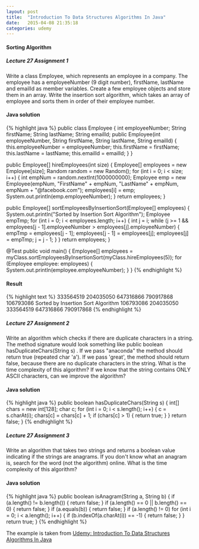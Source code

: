 ```yaml
---
layout: post
title:  "Introduction To Data Structures Algorithms In Java"
date:   2015-04-08 21:35:18
categories: udemy
---
```


#### Sorting Algorithm

##### Lecture 27 Assignment 1
Write a class Employee, which represents an employee in a company. 
The employee has a employeeNumber (9 digit number), firstName, lastName and emailId as member variables. 
Create a few employee objects and store them in an array. 
Write the insertion sort algorithm, which takes an array of employee and sorts them in order of their employee number.


#### Java solution

{% highlight java %}
public class Employee {
  int employeeNumber;
  String firstName;
  String lastName;
  String emailId;
  public Employee(int employeeNumber, String firstName, String lastName, String emailId) {
    this.employeeNumber = employeeNumber;
    this.firstName = firstName;
    this.lastName = lastName;
    this.emailId = emailId;
  }
}

public Employee[] hireEmployees(int size) {
  Employee[] employees = new Employee[size];
  Random random = new Random();
  for (int i = 0; i < size; i++) {
    int empNum = random.nextInt(1000000000);
    Employee emp = new Employee(empNum, "FirstName" + empNum, "LastName" + empNum, empNum + "@facebook.com");
    employees[i] = emp;
    System.out.println(emp.employeeNumber);
  }
  return employees;
}

public Employee[] sortEmployeesByInsertionSort(Employee[] employees) {
  System.out.println("Sorted by Insertion Sort Algorithm");
  Employee empTmp;
  for (int i = 0; i < employees.length; i++) {
    int j = i;
    while (j >= 1 && employees[j - 1].employeeNumber > employees[j].employeeNumber) {
      empTmp = employees[j - 1];
      employees[j - 1] = employees[j];
      employees[j] = empTmp;
      j = j - 1;
    }
  }
  return employees;
}

@Test public void main() {
  Employee[] employees = myClass.sortEmployeesByInsertionSort(myClass.hireEmployees(5));
  for (Employee employee: employees) {
    System.out.println(employee.employeeNumber);
  }
}
{% endhighlight %}

#### Result

{% highlight text %}
333564519
204035050
647316866
790917868
106793086
Sorted by Insertion Sort Algorithm
106793086
204035050
333564519
647316866
790917868
{% endhighlight %}

##### Lecture 27 Assignment 2
Write an algorithm which checks if there are duplicate characters in a string. The method signature would look something like public boolean hasDuplicateChars(String s) . If we pass "anaconda" the method should return true (repeated char 'a'). If we pass 'great', the method should return false, because there are no duplicate characters in the string. What is the time complexity of this algorithm? If we know that the string contains ONLY ASCII characters, can we improve the algorithm?

#### Java solution

{% highlight java %}
public boolean hasDuplicateChars(String s) {
  int[] chars = new int[128];
  char c;
  for (int i = 0; i < s.length(); i++) {
    c = s.charAt(i);
    chars[c] = chars[c] + 1;
    if (chars[c] > 1) {
      return true;
    }
  }
  return false;
}
{% endhighlight %}

##### Lecture 27 Assignment 3
Write an algorithm that takes two strings and returns a boolean value indicating if the strings are anagrams. If you don't know what an anagram is, search for the word (not the algorithm) online. What is the time complexity of this algorithm?

#### Java solution

{% highlight java %}
public boolean isAnagram(String a, String b) {
  if (a.length() != b.length()) {
    return false;
  }
  if (a.length() == 0 || b.length() == 0) {
    return false;
  }
  if (a.equals(b)) {
    return false;
  }
  if (a.length() != 0)
    for (int i = 0; i < a.length(); i++) {
      if (b.indexOf(a.charAt(i)) == -1) {
        return false;
      }
    }
  return true;
}
{% endhighlight %}

The example is taken from [Udemy: Introduction To Data Structures Algorithms In Java](https://www.udemy.com/introduction-to-data-structures-algorithms-in-java/)